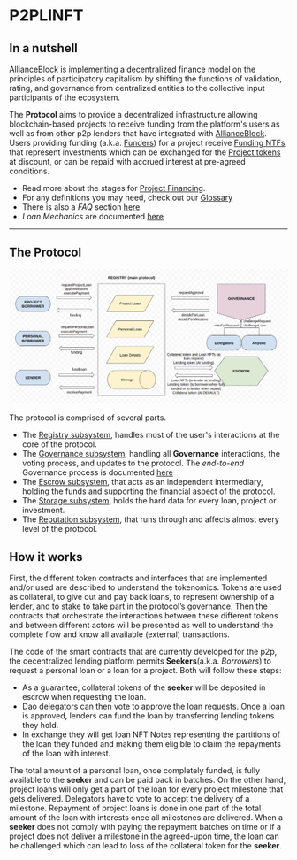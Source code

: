 # P2PLINFT

## In a nutshell
AllianceBlock is implementing a decentralized finance model on the principles of participatory capitalism by shifting the functions of validation, rating, and governance from centralized entities to the collective input participants of the ecosystem.

The **Protocol** aims to provide a decentralized infrastructure allowing blockchain-based projects to receive funding from the platform's users as well as from other p2p lenders that have integrated with [AllianceBlock](https://allianceblock.io). Users providing funding (a.k.a. [Funders](Glossary.md#funder)) for a project receive [Funding NTFs](Glossary.md#funding-nft) that represent investments which can be exchanged for the [Project tokens](Glossary.md#project-token) at discount, or can be repaid with accrued interest at pre-agreed conditions.

* Read more about the stages for [Project Financing](Financing.md).
* For any definitions you may need, check out our [Glossary](Glossary.md)
* There is also a *FAQ* section [here](FAQ.md)
* *Loan Mechanics* are documented [here](Loans.md)

---

## The Protocol

![Protocol Graph](img/protocol.png)

The protocol is comprised of several parts.
* The [Registry subsystem](Registry.md), handles most of the user's interactions at the core of the protocol.
* The [Governance subsystem](DAO.md), handling all **Governance** interactions, the voting process, and updates to the protocol. The *end-to-end* Governance process is documented [here](DAO-endToEnd.md)
* The [Escrow subsystem](Escrow.md), that acts as an independent intermediary, holding the funds and supporting the financial aspect of the protocol.
* The [Storage subsystem](Storage.md), holds the hard data for every loan, project or investment.
* The [Reputation subsystem](Reputation.md), that runs through and affects almost every level of the protocol.

## How it works

First, the different token contracts and interfaces that are implemented and/or used are described to understand the tokenomics. Tokens are used as collateral, to give out and pay back loans, to represent ownership of a lender, and to stake to take part in the protocol’s governance.
Then the contracts that orchestrate the interactions between these different tokens and between different actors will be presented as well to understand the complete flow and know all available (external) transactions.


The code of the smart contracts that are currently developed for the p2p, the decentralized lending platform permits **Seekers**(a.k.a. *Borrowers*) to request a personal loan or a loan for a project.
Both will follow these steps:
* As a guarantee, collateral tokens of the **seeker** will be deposited in escrow when requesting the loan.
* Dao delegators can then vote to approve the loan requests.
Once a loan is approved, lenders can fund the loan by transferring lending tokens they hold.
* In exchange they will get loan NFT Notes representing the partitions of the loan they funded and making them eligible to claim the repayments of the loan with interest.

The total amount of a personal loan, once completely funded, is fully available to the **seeker** and can be paid back in batches. On the other hand, project loans will only get a part of the loan for every project milestone that gets delivered. Delegators have to vote to accept the delivery of a milestone. Repayment of project loans is done in one part of the total amount of the loan with interests once all milestones are delivered.
When a **seeker** does not comply with paying the repayment batches on time or if a project does not deliver a milestone in the agreed-upon time, the loan can be challenged which can lead to loss of the collateral token for the **seeker**.


